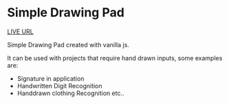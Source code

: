 # Simple Drawing Pad
[LIVE URL](https://tarun-bisht.github.io/drawing-pad/)

Simple Drawing Pad created with vanilla js.

It can be used with projects that require hand drawn inputs, some examples are:

- Signature in application
- Handwritten Digit Recognition
- Handdrawn clothing Recognition  etc..
